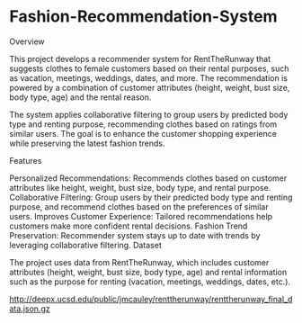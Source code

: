 # Fashion-Recommendation-System


Overview

This project develops a recommender system for RentTheRunway that suggests clothes to female customers based on their rental purposes, such as vacation, meetings, weddings, dates, and more. The recommendation is powered by a combination of customer attributes (height, weight, bust size, body type, age) and the rental reason.

The system applies collaborative filtering to group users by predicted body type and renting purpose, recommending clothes based on ratings from similar users. The goal is to enhance the customer shopping experience while preserving the latest fashion trends.

Features

Personalized Recommendations: Recommends clothes based on customer attributes like height, weight, bust size, body type, and rental purpose.
Collaborative Filtering: Group users by their predicted body type and renting purpose, and recommend clothes based on the preferences of similar users.
Improves Customer Experience: Tailored recommendations help customers make more confident rental decisions.
Fashion Trend Preservation: Recommender system stays up to date with trends by leveraging collaborative filtering.
Dataset

The project uses data from RentTheRunway, which includes customer attributes (height, weight, bust size, body type, age) and rental information such as the purpose for renting (vacation, meetings, weddings, dates, etc.).

http://deepx.ucsd.edu/public/jmcauley/renttherunway/renttherunway_final_data.json.gz
